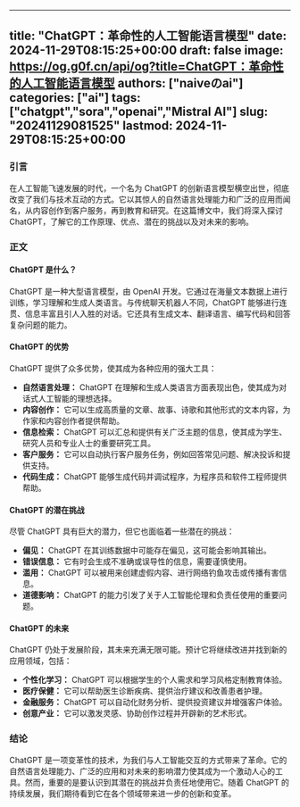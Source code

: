 
---
title: "ChatGPT：革命性的人工智能语言模型"
date: 2024-11-29T08:15:25+00:00
draft: false
image: https://og.g0f.cn/api/og?title=ChatGPT：革命性的人工智能语言模型
authors: ["naiveのai"]
categories: ["ai"]
tags: ["chatgpt","sora","openai","Mistral AI"]
slug: "20241129081525"
lastmod: 2024-11-29T08:15:25+00:00
---
### 引言

在人工智能飞速发展的时代，一个名为 ChatGPT 的创新语言模型横空出世，彻底改变了我们与技术互动的方式。它以其惊人的自然语言处理能力和广泛的应用而闻名，从内容创作到客户服务，再到教育和研究。在这篇博文中，我们将深入探讨 ChatGPT，了解它的工作原理、优点、潜在的挑战以及对未来的影响。

### 正文

#### ChatGPT 是什么？

ChatGPT 是一种大型语言模型，由 OpenAI 开发。它通过在海量文本数据上进行训练，学习理解和生成人类语言。与传统聊天机器人不同，ChatGPT 能够进行连贯、信息丰富且引人入胜的对话。它还具有生成文本、翻译语言、编写代码和回答复杂问题的能力。

#### ChatGPT 的优势

ChatGPT 提供了众多优势，使其成为各种应用的强大工具：

- **自然语言处理：** ChatGPT 在理解和生成人类语言方面表现出色，使其成为对话式人工智能的理想选择。
- **内容创作：** 它可以生成高质量的文章、故事、诗歌和其他形式的文本内容，为作家和内容创作者提供帮助。
- **信息检索：** ChatGPT 可以汇总和提供有关广泛主题的信息，使其成为学生、研究人员和专业人士的重要研究工具。
- **客户服务：** 它可以自动执行客户服务任务，例如回答常见问题、解决投诉和提供支持。
- **代码生成：** ChatGPT 能够生成代码并调试程序，为程序员和软件工程师提供帮助。

#### ChatGPT 的潜在挑战

尽管 ChatGPT 具有巨大的潜力，但它也面临着一些潜在的挑战：

- **偏见：** ChatGPT 在其训练数据中可能存在偏见，这可能会影响其输出。
- **错误信息：** 它有时会生成不准确或误导性的信息，需要谨慎使用。
- **滥用：** ChatGPT 可以被用来创建虚假内容、进行网络钓鱼攻击或传播有害信息。
- **道德影响：** ChatGPT 的能力引发了关于人工智能伦理和负责任使用的重要问题。

#### ChatGPT 的未来

ChatGPT 仍处于发展阶段，其未来充满无限可能。预计它将继续改进并找到新的应用领域，包括：

- **个性化学习：** ChatGPT 可以根据学生的个人需求和学习风格定制教育体验。
- **医疗保健：** 它可以帮助医生诊断疾病、提供治疗建议和改善患者护理。
- **金融服务：** ChatGPT 可以自动化财务分析、提供投资建议并增强客户体验。
- **创意产业：** 它可以激发灵感、协助创作过程并开辟新的艺术形式。

### 结论

ChatGPT 是一项变革性的技术，为我们与人工智能交互的方式带来了革命。它的自然语言处理能力、广泛的应用和对未来的影响潜力使其成为一个激动人心的工具。然而，重要的是要认识到其潜在的挑战并负责任地使用它。随着 ChatGPT 的持续发展，我们期待看到它在各个领域带来进一步的创新和变革。